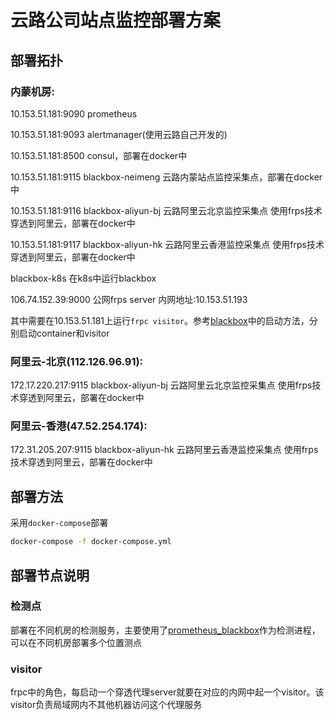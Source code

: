 云路公司站点监控部署方案
===

## 部署拓扑

### 内蒙机房:

10.153.51.181:9090 prometheus

10.153.51.181:9093 alertmanager(使用云路自己开发的)

10.153.51.181:8500 consul，部署在docker中

10.153.51.181:9115 blackbox-neimeng 云路内蒙站点监控采集点，部署在docker中

10.153.51.181:9116 blackbox-aliyun-bj 云路阿里云北京监控采集点 使用frps技术穿透到阿里云，部署在docker中

10.153.51.181:9117 blackbox-aliyun-hk 云路阿里云香港监控采集点 使用frps技术穿透到阿里云，部署在docker中

blackbox-k8s 在k8s中运行blackbox

106.74.152.39:9000 公网frps server 内网地址:10.153.51.193

其中需要在10.153.51.181上运行`frpc visitor`。参考[blackbox](blackbox)中的启动方法，分别启动container和visitor
### 阿里云-北京(112.126.96.91):
172.17.220.217:9115 blackbox-aliyun-bj 云路阿里云北京监控采集点 使用frps技术穿透到阿里云，部署在docker中
### 阿里云-香港(47.52.254.174):
172.31.205.207:9115 blackbox-aliyun-hk 云路阿里云香港监控采集点 使用frps技术穿透到阿里云，部署在docker中


## 部署方法
采用`docker-compose`部署
```bash
docker-compose -f docker-compose.yml
```
## 部署节点说明
### 检测点
部署在不同机房的检测服务，主要使用了[prometheus_blackbox](http://yunludev3.htyunlu.com/ams/adc/blackbox_exporter)作为检测进程，可以在不同机房部署多个位置测点
### visitor
frpc中的角色，每启动一个穿透代理server就要在对应的内网中起一个visitor。该visitor负责局域网内不其他机器访问这个代理服务

